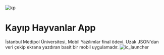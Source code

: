 ![kp](https://user-images.githubusercontent.com/34205493/105361727-08fb1380-5c0b-11eb-8290-3aee31b2527c.png)

# Kayıp Hayvanlar App
İstanbul Medipol Üniversitesi, Mobil Yazılımlar final ödevi. Uzak JSON'dan veri çekip ekrana yazdıran basit bir mobil uygulamadır.
![ic_launcher](https://user-images.githubusercontent.com/34205493/105362519-0d73fc00-5c0c-11eb-8f36-c0a8c82bd6e7.png)
